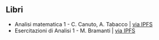 ## Libri

- Analisi matematica 1 - C. Canuto, A. Tabacco | [via IPFS](https://bafykbzacebkxq5hplx7eygxbjo4qutlbh52jkmz36ls72zu62mwyuf4q5pwqe.ipfs.dweb.link/?filename=Analisi%2520matematica%25201)
- Esercitazioni di Analisi 1 - M. Bramanti | [via IPFS](https://bafykbzaceb2lmioazl6c5altctb2gyghs7mbg4dcxwhlhmzlmx2l7k5crtjsq.ipfs.dweb.link/?filename=Esercizi%2520di%2520analisi%25201%2520-%2520Bramanti)
